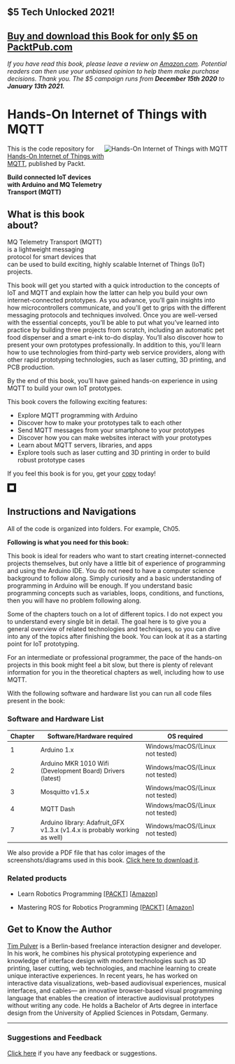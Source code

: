 ## $5 Tech Unlocked 2021!
[Buy and download this Book for only $5 on PacktPub.com](https://www.packtpub.com/product/hands-on-internet-of-things-with-mqtt/9781789341782)
-----
*If you have read this book, please leave a review on [Amazon.com](https://www.amazon.com/gp/product/1789341787).     Potential readers can then use your unbiased opinion to help them make purchase decisions. Thank you. The $5 campaign         runs from __December 15th 2020__ to __January 13th 2021.__*

# Hands-On Internet of Things with MQTT 

<a href="https://www.packtpub.com/in/hardware-and-creative/hands-internet-things-mqtt?utm_source=github&utm_medium=repository&utm_campaign=9781789341782">  <img src="https://user-images.githubusercontent.com/1055819/85003015-ed4ffc00-b155-11ea-8aae-bc6716590888.jpg" alt="Hands-On Internet of Things with MQTT" height="256px" align="right"></a>

This is the code repository for [Hands-On Internet of Things with MQTT](https://www.packtpub.com/in/hardware-and-creative/hands-internet-things-mqtt?utm_source=github&utm_medium=repository&utm_campaign=9781789341782), published by Packt.

**Build connected IoT devices with Arduino and MQ Telemetry Transport (MQTT)**

## What is this book about?
MQ Telemetry Transport (MQTT) is a lightweight messaging protocol for smart devices that can be used to build exciting, highly scalable Internet of Things (IoT) projects.

This book will get you started with a quick introduction to the concepts of IoT and MQTT and explain how the latter can help you build your own internet-connected prototypes. As you advance, you’ll gain insights into how microcontrollers communicate, and you'll get to grips with the different messaging protocols and techniques involved. Once you are well-versed with the essential concepts, you’ll be able to put what you’ve learned into practice by building three projects from scratch, including an automatic pet food dispenser and a smart e-ink to-do display. You’ll also discover how to present your own prototypes professionally. In addition to this, you'll learn how to use technologies from third-party web service providers, along with other rapid prototyping technologies, such as laser cutting, 3D printing, and PCB production.

By the end of this book, you’ll have gained hands-on experience in using MQTT to build your own IoT prototypes.

This book covers the following exciting features:

* Explore MQTT programming with Arduino
* Discover how to make your prototypes talk to each other
* Send MQTT messages from your smartphone to your prototypes
* Discover how you can make websites interact with your prototypes
* Learn about MQTT servers, libraries, and apps
* Explore tools such as laser cutting and 3D printing in order to build robust prototype cases

If you feel this book is for you, get your [copy](https://www.amazon.com/dp/1789341787) today!

<a href="https://www.packtpub.com/?utm_source=github&utm_medium=banner&utm_campaign=GitHubBanner"><img src="https://raw.githubusercontent.com/PacktPublishing/GitHub/master/GitHub.png" 
alt="https://www.packtpub.com/" border="5" /></a>

## Instructions and Navigations
All of the code is organized into folders. For example, Ch05.

**Following is what you need for this book:**

This book is ideal for readers who want to start creating internet-connected projects themselves, but only have a little bit of experience of programming and using the Arduino IDE. You do not need to have a computer science background to follow along. Simply curiosity and a basic understanding of programming in Arduino will be enough. If you understand basic programming concepts such as variables, loops, conditions, and functions, then you will have no problem following along.

Some of the chapters touch on a lot of different topics. I do not expect you to understand every single bit in detail. The goal here is to give you a general overview of related technologies and techniques, so you can dive into any of the topics after finishing the book. You can look at it as a starting point for IoT prototyping.

For an intermediate or professional programmer, the pace of the hands-on projects in this book might feel a bit slow, but there is plenty of relevant information for you in the theoretical chapters as well, including how to use MQTT.


With the following software and hardware list you can run all code files present in the book:
### Software and Hardware List
| Chapter | Software/Hardware required | OS required |
| -------- | ------------------------------------ | ----------------------------------- |
| 1 | Arduino 1.x | Windows/macOS/(Linux not tested) |
| 2 | Arduino MKR 1010 Wifi (Development Board) Drivers (latest) | Windows/macOS/(Linux not tested) |
| 3 | Mosquitto v1.5.x | Windows/macOS/(Linux not tested) |
| 4 | MQTT Dash | Windows/macOS/(Linux not tested) |
| 7 | Arduino library: Adafruit_GFX v1.3.x (v1.4.x is probably working as well) | Windows/macOS/(Linux not tested) |


We also provide a PDF file that has color images of the screenshots/diagrams used in this book. [Click here to download it](https://static.packt-cdn.com/downloads/9781789341782_ColorImages.pdf).

### Related products
* Learn Robotics Programming [[PACKT]](https://prod.packtpub.com/hardware-and-creative/learn-robotics-programming?utm_source=github&utm_medium=repository&utm_campaign=9781789340747) [[Amazon]](https://www.amazon.com/dp/1789340748)

* Mastering ROS for Robotics Programming [[PACKT]](https://prod.packtpub.com/hardware-and-creative/mastering-ros-robotics-programming?utm_source=github&utm_medium=repository&utm_campaign=9781783551798) [[Amazon]](https://www.amazon.com/dp/1788478959)


## Get to Know the Author
[Tim Pulver](http://timpulver.de/) is a Berlin-based freelance interaction designer and developer. In his work, he combines his physical prototyping experience and knowledge of interface design with modern technologies such as 3D printing, laser cutting, web technologies, and machine learning to create unique interactive experiences.
In recent years, he has worked on interactive data visualizations, web-based audiovisual experiences, musical interfaces, and cables— an innovative browser-based visual programming language that enables the creation of interactive audiovisual prototypes without writing any code.
He holds a Bachelor of Arts degree in interface design from the University of Applied Sciences in Potsdam, Germany.


****


### Suggestions and Feedback
[Click here](https://docs.google.com/forms/d/e/1FAIpQLSdy7dATC6QmEL81FIUuymZ0Wy9vH1jHkvpY57OiMeKGqib_Ow/viewform) if you have any feedback or suggestions.


